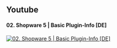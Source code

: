 ## Youtube

#### 02. Shopware 5 | Basic Plugin-Info [DE]

[![02. Shopware 5 | Basic Plugin-Info [DE]](https://i.ytimg.com/vi/j9PoAUt0V6w/hqdefault.jpg)](https://www.youtube.com/watch?v=j9PoAUt0V6w "02. Shopware 5 | Basic Plugin-Info [DE]")
